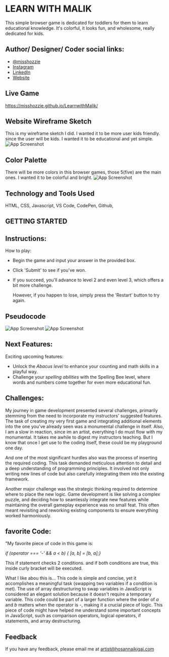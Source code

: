 # LEARN WITH MALIK

This simple browser game is dedicated for toddlers for them to learn educational knowledge. It's colorful, it looks fun, and wholesome, really dedicated for kids. 


## Author/ Designer/ Coder social links:

- [@misshozzie](https://www.github.com/misshozzie)
- [Instagram](https://www.instagram.com/hosannaikigai/)
- [LinkedIn](https://www.linkedin.com/in/sannamartin/)
- [Website](https://www.hosannaikigai.com/)


## Live Game

https://misshozzie.github.io/LearnwithMalik/



## Website Wireframe Sketch

This is my wireframe sketch I did. I wanted it to be more user kids friendly. since the user will be kids. I wanted it to be educational and yet simple.
![App Screenshot](https://i.imgur.com/M6fuT4F.jpg)




## Color Palette

There will be more colors in this browser games, those 5(five) are the main ones. I wanted it to be colorful and bright.
![App Screenshot](https://i.imgur.com/6deXtQS.png)  








## Technology and Tools Used

HTML, CSS, Javascript, VS Code, CodePen, Github,
## GETTING STARTED

## Instructions:

How to play:

* Begin the game and input your answer in the provided box.
* Click 'Submit' to see if you've won.
* If you succeed, you'll advance to level 2 and even level 3, which offers a bit more challenge. 
    
    However, if you happen to lose, simply press the 'Restart' button to try again.



## Pseudocode
![App Screenshot](https://i.imgur.com/C6TYBPo.png)
![App Screenshot](https://i.imgur.com/fmGbhsa.png)


## Next Features:

Exciting upcoming features:

* Unlock the _Abacus level_ to enhance your counting and math skills in a playful way.
* Challenge your _spelling abilities_ with the Spelling Bee level, where words and numbers come together for even more educational fun.



## Challenges:

My journey in game development presented several challenges, primarily stemming from the need to incorporate my instructors' suggested features. The task of creating my very first game and integrating additional elements into the one you've already seen was a monumental challenge in itself. Also, I am a slow in reaction, since im an artist, everything I do must flow with my monumental. It takes me awhile to digest my instructors teaching. But I know that once I get use to the coding itself, these could be my playground one day.

And one of the most significant hurdles also was the process of inserting the required coding. This task demanded meticulous attention to detail and a deep understanding of programming principles. It involved not only writing new lines of code but also carefully integrating them into the existing framework.

Another major challenge was the strategic thinking required to determine where to place the new logic. Game development is like solving a complex puzzle, and deciding how to seamlessly integrate new features while maintaining the overall gameplay experience was no small feat. This often meant revisiting and reworking existing components to ensure everything worked harmoniously.


## favorite Code:

"My favorite piece of code in this game is:

*if (operator === '-' && a < b) { [a, b] = [b, a];}*

This if statement checks 2 conditions. and if both conditions are true, this inside curly bracket will be executed.

What I like abou this is... This code is simple and concise, yet it accomplishes a meaningful task (swapping two variables if a condition is met). 
The use of array destructuring to swap variables in JavaScript is considered an elegant solution because it doesn't require a temporary variable.
This code could be part of a larger function where the order of *a* and *b* matters when the operator is *-*, making it a crucial piece of logic.
This piece of code might have helped me understand some important concepts in JavaScript, such as comparison operators, logical operators, if statements, and array destructuring.
## Feedback

If you have any feedback, please email me at artist@hosannaikigai.com

